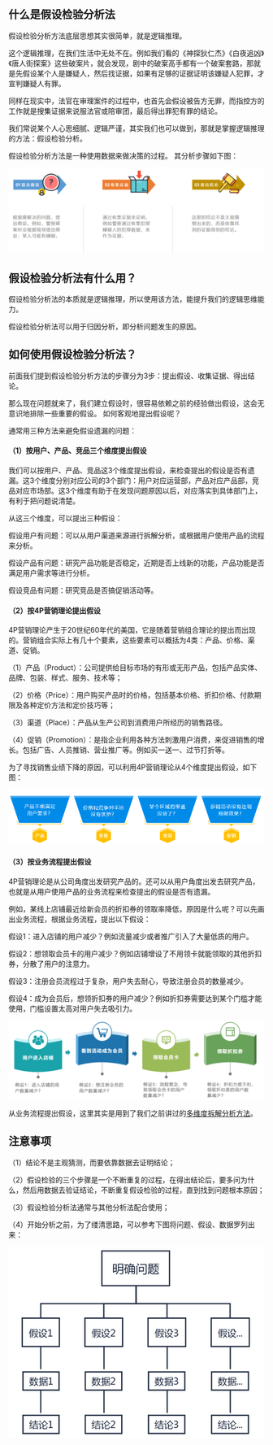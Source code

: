 ## 什么是假设检验分析法
假设检验分析方法底层思想其实很简单，就是逻辑推理。

这个逻辑推理，在我们生活中无处不在。例如我们看的《神探狄仁杰》《白夜追凶》《唐人街探案》这些破案片，就会发现，剧中的破案高手都有一个破案套路，那就是先假设某个人是嫌疑人，然后找证据，如果有足够的证据证明该嫌疑人犯罪，才宣判嫌疑人有罪。

同样在现实中，法官在审理案件的过程中，也首先会假设被告方无罪，而指控方的工作就是搜集证据来说服法官或陪审团，最后得出罪犯有罪的结论。

我们常说某个人心思细腻、逻辑严谨，其实我们也可以做到，那就是掌握逻辑推理的方法：假设检验分析。

假设检验分析方法是一种使用数据来做决策的过程。 其分析步骤如下图：

![hypoehetical_test_analysis_1.png](../../images/hypoehetical_test_analysis_1.png)

## 假设检验分析法有什么用？

假设检验分析法的本质就是逻辑推理，所以使用该方法，能提升我们的逻辑思维能力。

假设检验分析法可以用于归因分析，即分析问题发生的原因。

## 如何使用假设检验分析法？

前面我们提到假设检验分析方法的步骤分为3步：提出假设、收集证据、得出结论。

那么现在问题就来了，我们建立假设时，很容易依赖之前的经验做出假设，这会无意识地排除一些重要的假设。 如何客观地提出假设呢？

通常用三种方法来避免假设遗漏的问题：

#### （1）按用户、产品、竞品三个维度提出假设
我们可以按用户、产品、竞品这3个维度提出假设，来检查提出的假设是否有遗漏。这3个维度分别对应公司的3个部门：用户对应运营部，产品对应产品部，竞品对应市场部。这3个维度有助于在发现问题原因以后，对应落实到具体部门上，有利于把问题说清楚。

从这三个维度，可以提出三种假设：

假设用户有问题：可以从用户渠道来源进行拆解分析，或根据用户使用产品的流程来分析。

假设产品有问题：研究产品功能是否稳定，近期是否上线新的功能，产品功能是否满足用户需求等进行分析。

假设竞品有问题：研究竞品是否搞促销活动等。

#### （2）按4P营销理论提出假设

4P营销理论产生于20世纪60年代的美国，它是随着营销组合理论的提出而出现的。营销组合实际上有几十个要素，这些要素可以概括为4类：产品、价格、渠道、促销。

（1）产品（Product）：公司提供给目标市场的有形或无形产品，包括产品实体、品牌、包装、样式、服务、技术等；

（2）价格（Price）：用户购买产品时的价格，包括基本价格、折扣价格、付款期限及各种定价方法和定价技巧等；

（3）渠道（Place）：产品从生产公司到消费用户所经历的销售路径。

（4）促销（Promotion）：是指企业利用各种方法刺激用户消费，来促进销售的增长。包括广告、人员推销、营业推广等。例如买一送一、过节打折等。

为了寻找销售业绩下降的原因，可以利用4P营销理论从4个维度提出假设，如下图：

![hypoehetical_test_analysis_2](../../images/hypoehetical_test_analysis_2.png)


#### （3）按业务流程提出假设

4P营销理论是从公司角度出发研究产品的。还可以从用户角度出发去研究产品，也就是从用户使用产品的业务流程来检查提出的假设是否有遗漏。

例如，某线上店铺最近给新会员的折扣券的领取率降低，原因是什么呢？可以先画出业务流程，根据业务流程，提出以下假设：

假设1：进入店铺的用户减少？例如流量减少或者推广引入了大量低质的用户。

假设2：想领取会员卡的用户减少？例如店铺增设了不用领卡就能领取的其他折扣券，分散了用户的注意力。

假设3：注册会员流程过于复杂，用户失去耐心，导致注册会员的数量减少。

假设4：成为会员后，想领折扣券的用户减少？例如折扣券需要达到某个门槛才能使用，门槛设置太高对用户失去吸引力。

![hypoehetical_test_analysis_3](../../images/hypoehetical_test_analysis_3.png)

从业务流程提出假设，这里其实是用到了我们之前讲过的[多维度拆解分析方法](https://github.com/likuli/data-analysis-learning/blob/main/docs/analytical_method/4_multidimensional_analysis.md)。

## 注意事项

（1）结论不是主观猜测，而要依靠数据去证明结论；

（2）假设检验的三个步骤是一个不断重复的过程，在得出结论后，要多问为什么，然后用数据去验证结论，不断重复假设检验的过程，直到找到问题根本原因；

（3）假设检验分析法通常与其他分析法配合使用；

（4）开始分析之前，为了缕清思路，可以参考下图将问题、假设、数据罗列出来：

![hypoehetical_test_analysis_4](../../images/hypoehetical_test_analysis_4.png)
